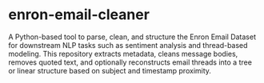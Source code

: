 # enron-email-cleaner
A Python-based tool to parse, clean, and structure the Enron Email Dataset for downstream NLP tasks such as sentiment analysis and thread-based modeling. This repository extracts metadata, cleans message bodies, removes quoted text, and optionally reconstructs email threads into a tree or linear structure based on subject and timestamp proximity.
